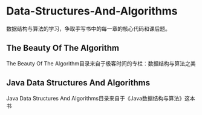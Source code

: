 # Data-Structures-And-Algorithms
数据结构与算法的学习，争取手写书中的每一章的核心代码和课后题。



## The Beauty Of The Algorithm

The Beauty Of The Algorithm目录来自于极客时间的专栏：数据结构与算法之美



## Java Data Structures And Algorithms

Java Data Structures And Algorithms目录来自于《Java数据结构与算法》这本书